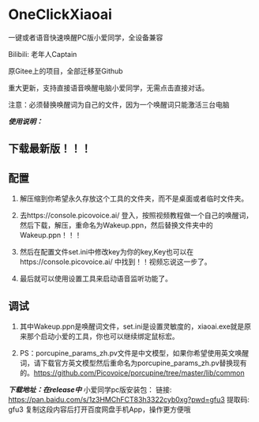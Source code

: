 # OneClickXiaoai
一键或者语音快速唤醒PC版小爱同学，全设备兼容

Bilibili: 老年人Captain

原Gitee上的项目，全部迁移至Github

重大更新，支持直接语音唤醒电脑小爱同学，无需点击直接对话。

注意：必须替换唤醒词为自己的文件，因为一个唤醒词只能激活三台电脑

***使用说明：***

## 下载最新版！！！
## 配置
1. 解压缩到你希望永久存放这个工具的文件夹，而不是桌面或者临时文件夹。

2. 去https://console.picovoice.ai/ 登入，按照视频教程做一个自己的唤醒词，然后下载，解压，重命名为Wakeup.ppn，然后替换文件夹中的Wakeup.ppn！！！

3. 然后在配置文件set.ini中修改key为你的key,Key也可以在https://console.picovoice.ai/ 中找到！！视频忘说这一步了。

4. 最后就可以使用设置工具来启动语音监听功能了。

## 调试
1. 其中Wakeup.ppn是唤醒词文件，set.ini是设置灵敏度的，xiaoai.exe就是原来那个启动小爱的工具，你也可以继续绑定鼠标宏。

2. PS：porcupine_params_zh.pv文件是中文模型，如果你希望使用英文唤醒词，请下载官方英文模型然后重命名为porcupine_params_zh.pv替换现有的。https://github.com/Picovoice/porcupine/tree/master/lib/common

***下载地址：在release中***
小爱同学pc版安装包：
链接: https://pan.baidu.com/s/1z3HMChFCT83h3322cyb0xg?pwd=gfu3 提取码: gfu3 复制这段内容后打开百度网盘手机App，操作更方便哦


